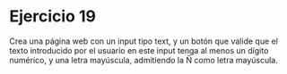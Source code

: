 # Ejercicio 19

Crea una página web con un input tipo text, y un botón que valide que el texto introducido por el usuario en este input tenga al menos un dígito numérico, y una letra mayúscula, admitiendo la Ñ como letra mayúscula.